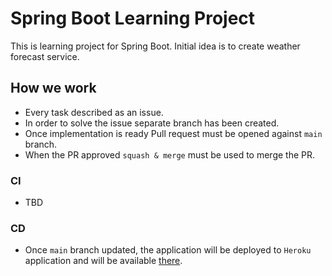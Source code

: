 # Spring Boot Learning Project

This is learning project for Spring Boot. Initial idea is to create weather forecast service.

## How we work

* Every task described as an issue.
* In order to solve the issue separate branch has been created.
* Once implementation is ready Pull request must be opened against `main` branch.
* When the PR approved `squash & merge` must be used to merge the PR.

### CI

* TBD

### CD

* Once `main` branch updated, the application will be deployed to `Heroku` application and will be available [there](https://spring-boot-learning-59526da0061b.herokuapp.com/).
